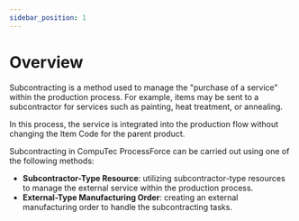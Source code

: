 ```yaml
---
sidebar_position: 1
---
```


# Overview

Subcontracting is a method used to manage the "purchase of a service" within the production process. For example, items may be sent to a subcontractor for services such as painting, heat treatment, or annealing.

In this process, the service is integrated into the production flow without changing the Item Code for the parent product.

Subcontracting in CompuTec ProcessForce can be carried out using one of the following methods:

- **Subcontractor-Type Resource**: utilizing subcontractor-type resources to manage the external service within the production process.
- **External-Type Manufacturing Order**: creating an external manufacturing order to handle the subcontracting tasks.
